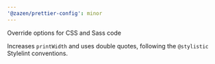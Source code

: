 ```yaml
---
'@zazen/prettier-config': minor
---
```


Override options for CSS and Sass code

Increases `printWidth` and uses double quotes, following the `@stylistic` Stylelint conventions.
